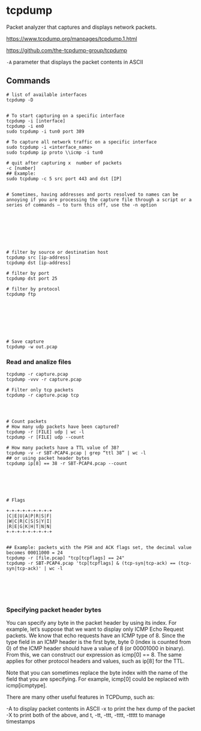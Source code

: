 # tcpdump


Packet analyzer that captures and displays network packets.



https://www.tcpdump.org/manpages/tcpdump.1.html

https://github.com/the-tcpdump-group/tcpdump



`-A` parameter that displays the packet contents in ASCII


## Commands

```
# list of available interfaces
tcpdump -D


# To start capturing on a specific interface
tcpdump -i [interface]
tcpdump -i en0
sudo tcpdump -i tun0 port 389

# To capture all network traffic on a specific interface
sudo tcpdump -i <interface_name>
sudo tcpdump ip proto \\icmp -i tun0

# quit after capturing x  number of packets
-c [number]
## Example:
sudo tcpdump -c 5 src port 443 and dst [IP] 


# Sometimes, having addresses and ports resolved to names can be annoying if you are processing the capture file through a script or a series of commands – to turn this off, use the -n option








# filter by source or destination host
tcpdump src [ip-address]
tcpdump dst [ip-address]

# filter by port
tcpdump dst port 25

# filter by protocol
tcpdump ftp








# Save capture
tcpdump -w out.pcap

```
















### Read and analize files

```
tcpdump -r capture.pcap
tcpdump -vvv -r capture.pcap

# Filter only tcp packets
tcpdump -r capture.pcap tcp




# Count packets
# How many udp packets have been captured?
tcpdump -r [FILE] udp | wc -l
tcpdump -r [FILE] udp --count

# How many packets have a TTL value of 38?
tcpdump -v -r SBT-PCAP4.pcap | grep “ttl 38” | wc -l
## or using packet header bytes
tcpdump ip[8] == 38 -r SBT-PCAP4.pcap --count






# Flags

+-+-+-+-+-+-+-+-+
|C|E|U|A|P|R|S|F|
|W|C|R|C|S|S|Y|I|
|R|E|G|K|H|T|N|N|
+-+-+-+-+-+-+-+-+


## Example: packets with the PSH and ACK flags set, the decimal value becomes 00011000 = 24
tcpdump -r [file.pcap] "tcp[tcpflags] == 24"
tcpdump -r SBT-PCAP4.pcap 'tcp[tcpflags] & (tcp-syn|tcp-ack) == (tcp-syn|tcp-ack)' | wc -l






```






### Specifying packet header bytes

You can specify any byte in the packet header by using its index. For example, let’s suppose that we want to display only ICMP Echo Request packets. We know that echo requests have an ICMP type of 8. Since the type field in an ICMP header is the first byte, byte 0 (index is counted from 0) of the ICMP header should have a value of 8 (or 00001000 in binary). From this, we can construct our expression as icmp[0] == 8. The same applies for other protocol headers and values, such as ip[8] for the TTL.

Note that you can sometimes replace the byte index with the name of the field that you are specifying. For example, icmp[0] could be replaced with icmp[icmptype]. 

There are many other useful features in TCPDump, such as:

-A to display packet contents in ASCII
-x to print the hex dump of the packet
-X to print both of the above, and
t, -tt, -ttt, -tttt, -ttttt to manage timestamps